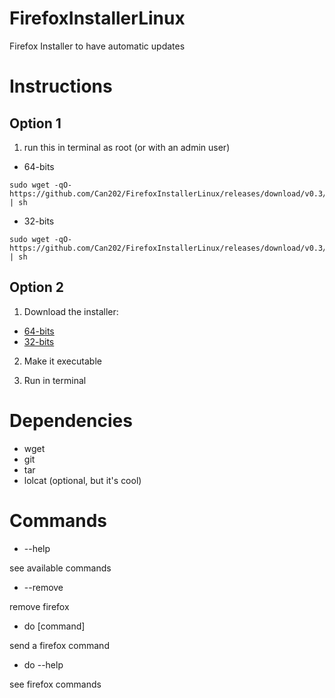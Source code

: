 # FirefoxInstallerLinux
Firefox Installer to have automatic updates

# Instructions

## Option 1

1. run this in terminal as root (or with an admin user)

- 64-bits
~~~
sudo wget -qO- https://github.com/Can202/FirefoxInstallerLinux/releases/download/v0.3/firefox_installer_64 | sh
~~~
- 32-bits
~~~
sudo wget -qO- https://github.com/Can202/FirefoxInstallerLinux/releases/download/v0.3/firefox_installer_32 | sh
~~~

## Option 2

1. Download the installer:
- [64-bits](https://github.com/Can202/FirefoxInstallerLinux/releases/download/v0.3/firefox_installer_64)
- [32-bits](https://github.com/Can202/FirefoxInstallerLinux/releases/download/v0.3/firefox_installer_32)

2. Make it executable

3. Run in terminal


# Dependencies

- wget
- git
- tar
- lolcat (optional, but it's cool)

# Commands

- --help

see available commands

- --remove

remove firefox

- do [command]

send a firefox command

- do --help

see firefox commands
